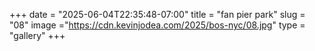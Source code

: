 +++
date = "2025-06-04T22:35:48-07:00"
title = "fan pier park"
slug = "08"
image ="https://cdn.kevinjodea.com/2025/bos-nyc/08.jpg"
type = "gallery"
+++
